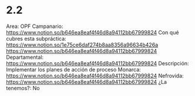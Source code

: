 # 2.2

Area: OPF
Campanario: https://www.notion.so/b646ea8eaf4f46d8a94112bb67999824 
Con qué cubres esta subpráctica: https://www.notion.so/1e75ce6daf274b8aa8356a96634b426a 
https://www.notion.so/b646ea8eaf4f46d8a94112bb67999824 
Departamental: https://www.notion.so/b646ea8eaf4f46d8a94112bb67999824 
Descripción: Implementar los planes de acción de proceso
Monarca: https://www.notion.so/b646ea8eaf4f46d8a94112bb67999824 
Nefrovida: https://www.notion.so/b646ea8eaf4f46d8a94112bb67999824 
¿La tenemos?: No